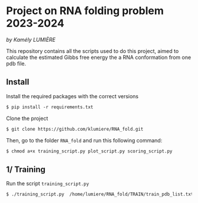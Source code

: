 # Project on RNA folding problem 2023-2024

_by Kamély LUMIÈRE_

This repository contains all the scripts  used to do this project, aimed to calculate the estimated Gibbs free energy the a RNA conformation from one pdb file. 


## Install


Install the required packages with the correct versions
```markdown
$ pip install -r requirements.txt
```

Clone the project 
```markdown
$ git clone https://github.com/klumiere/RNA_fold.git
```

Then, go to the folder `RNA_fold` and run this following command:
```markdown
$ chmod a+x training_script.py plot_script.py scoring_script.py
```
 

## 1/ Training

Run the script `training_script.py`
```markdown
$ ./training_script.py  /home/lumiere/RNA_fold/TRAIN/train_pdb_list.txt /home/lumiere/RNA_fold/TRAIN/training_pdb_files/ /home/lumiere/RNA_fold/PLOT/ trainset_dist
```


